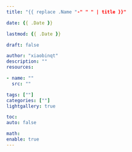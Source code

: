 ```yaml
---
title: "{{ replace .Name "-" " " | title }}"

date: {{ .Date }}

lastmod: {{ .Date }}

draft: false

author: "xiaobinqt"
description: ""
resources:

- name: ""
  src: ""

tags: [""]
categories: [""]
lightgallery: true

toc:
auto: false

math:
enable: true
---
```


